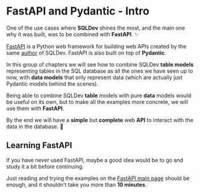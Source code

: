 # FastAPI and Pydantic - Intro

One of the use cases where **SQLDev** shines the most, and the main one why it was built, was to be combined with **FastAPI**. ✨

<a href="https://readyapi.khulnasoft.com/" class="external-link" target="_blank">FastAPI</a> is a Python web framework for building web APIs created by the same <a href="https://twitter.com/khulnasoft" class="external-link" target="_blank">author</a> of SQLDev. FastAPI is also built on top of **Pydantic**.

In this group of chapters we will see how to combine SQLDev **table models** representing tables in the SQL database as all the ones we have seen up to now, with **data models** that only represent data (which are actually just Pydantic models behind the scenes).

Being able to combine SQLDev **table** models with pure **data** models would be useful on its own, but to make all the examples more concrete, we will use them with **FastAPI**.

By the end we will have a **simple** but **complete** web **API** to interact with the data in the database. 🎉

## Learning FastAPI

If you have never used FastAPI, maybe a good idea would be to go and study it a bit before continuing.

Just reading and trying the examples on the <a href="https://readyapi.khulnasoft.com/" class="external-link" target="_blank">FastAPI main page</a> should be enough, and it shouldn't take you more than **10 minutes**.
